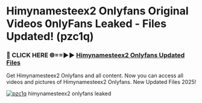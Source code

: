 # Himynamesteex2 Onlyfans Original Videos 0nlyFans Leaked - Files Updated! (pzc1q)

<h3>🔴 CLICK HERE 🌐==►► <a href="https://best4dudes.click/HH4t6V" rel="nofollow">Himynamesteex2 Onlyfans Updated Files</a></h3>

Get Himynamesteex2 Onlyfans and all content. Now you can access all videos and pictures of Himynamesteex2 Onlyfans. New Updated Files 2025!

[![pzc1q](https://github.com/user-attachments/assets/8c521d6e-e6e3-4a75-9320-d58ab9d79d5b)](https://best4dudes.click/HH4t6V)
himynamesteex2 onlyfans leaked